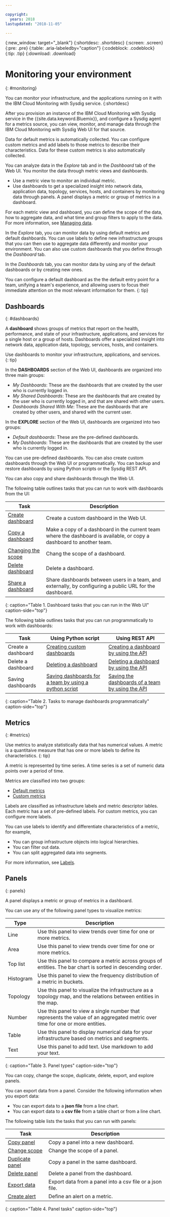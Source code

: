 ```yaml
---

copyright:
  years: 2018
lastupdated: "2018-11-05"

---
```


{:new_window: target="_blank"}
{:shortdesc: .shortdesc}
{:screen: .screen}
{:pre: .pre}
{:table: .aria-labeledby="caption"}
{:codeblock: .codeblock}
{:tip: .tip}
{:download: .download}

# Monitoring your environment
{: #monitoring}

You can monitor your infrastructure, and the applications running on it with the IBM Cloud Monitoring with Sysdig service. 
{:shortdesc}

After you provision an instance of the IBM Cloud Monitoring with Sysdig service in the {{site.data.keyword.Bluemix}}, and configure a Sysdig agent for a metrics source, you can view, monitor, and manage data through the IBM Cloud Monitoring with Sysdig Web UI for that source.

Data for default metrics is automatically collected. You can configure custom metrics and add labels to those metrics to describe their characteristics. Data for these custom metrics is also automatically collected.

You can analyze data in the *Explore* tab and in the *Dashboard* tab of the Web UI. You monitor the data through metric views and dashboards. 

* Use a metric view to monitor an individual metric.
* Use dashboards to get a specialized insight into network data, application data, topology, services, hosts, and containers by monitoring data through panels. A panel displays a metric or group of metrics in a dashboard.

For each metric view and dashboard, you can define the scope of the data, how to aggregate data, and what time and group filters to apply to the data. For more information, see [Managing data](https://console.test.cloud.ibm.com/docs/services/Monitoring-with-Sysdig/manage.html#manage).

In the *Explore* tab, you can monitor data by using default metrics and default dashboards. You can use labels to define new infrastructure groups that you can then use to aggregate data differently and monitor your environment. You can also use custom dashboards that you define through the *Dashboard* tab.

In the *Dashboards* tab, you can monitor data by using any of the default dashboards or by creating new ones.

You can configure a default dashboard as the the default entry point for a team, unifying a team's experience, and allowing users to focus their immediate attention on the most relevant information for them. 
{: tip}


## Dashboards
{: #dashboards}

A **dashboard** shows groups of metrics that report on the health, performance, and state of your infrastructure, applications, and services for a single host or a group of hosts. Dashboards offer a specialized insight into network data, application data, topology, services, hosts, and containers.

Use dashboards to monitor your infrastructure, applications, and services. 
{: tip}

In the **DASHBOARDS** section of the Web UI, dashboards are organized into three main groups:

* *My Dashboards*: These are the dashboards that are created by the user who is currently logged in.
* *My Shared Dashboards*: These are the dashboards that are created by the user who is currently logged in, and that are shared with other users.
* *Dashboards Shared With Me*: These are the dashboards that are created by other users, and shared with the current user.

In the **EXPLORE** section of the Web UI, dashboards are organized into two groups:
* *Default dashboards*: These are the pre-defined dashboards.
* *My Dashboards*: These are the dashboards that are created by the user who is currently logged in.

You can use pre-defined dashboards. You can also create custom dashboards through the Web UI or programmatically. You can backup and restore dashboards by using Python scripts or the Sysdig REST API.

You can also copy and share dashboards through the Web UI. 

The following table outlines tasks that you can run to work with dashboards from the UI:

| Task | Description |
|------|-------------|
| [Create dashboard](/docs/services/Monitoring-with-Sysdig/dashboards.html#create) | Create a custom dashboard in the Web UI. |
| [Copy a dashboard](/docs/services/Monitoring-with-Sysdig/dashboards.html#copy) | Make a copy of a dashboard in the current team where the dashboard is available, or copy a dashboard to another team. |
| [Changing the scope](/docs/services/Monitoring-with-Sysdig/dashboards.html#scope) | Chang the scope of a dashboard.       |
| [Delete dashboard](/docs/services/Monitoring-with-Sysdig/dashboards.html#delete) |  Delete a dashboard. |
| [Share a dashboard]() | Share dashboards between users in a team, and externally, by configuring a public URL for the dashboard. |
{: caption="Table 1. Dashboard tasks that you can run in the Web UI" caption-side="top"} 

The following table outlines tasks that you can run programmatically to work with dashboards:

| Task                    |	Using Python script             | Using REST API                |
|-------------------------|---------------------------------|-------------------------------|
| Create a dashboard      | [Creating custom dashboards](/docs/services/Monitoring-with-Sysdig/sysdig_python_lib.html#create_python) | [Creating a dashboard by using the API](/docs/services/Monitoring-with-Sysdig/Monitoring-with-Sysdig#create_api) |
| Delete a dashboard      | [Deleting a dashboard](/docs/services/Monitoring-with-Sysdig/sysdig_python_lib.html#delete_python) | [Deleting a dashboard by using the API](/docs/services/Monitoring-with-Sysdig/Monitoring-with-Sysdig#delete_api) |
| Saving dashboards       | [Saving dashboards for a team by using a python script](/docs/services/Monitoring-with-Sysdig/sysdig_python_lib.html#save_python) | [Saving the dashboards of a team by using the API](/docs/services/Monitoring-with-Sysdig/sysdig_python_lib.html#save_api) |
{: caption="Table 2. Tasks to manage dashboards programmatically" caption-side="top"} 



## Metrics
{: #metrics}

Use metrics to analyze statistically data that has numerical values. A metric is a quantitaive measure that has one or more labels to define its characteristics.
{: tip}

A metric is represented by time series. A time series is a set of numeric data points over a period of time. 

Metrics are classified into two groups: 

* [Default metrics](/docs/services/Monitoring-with-Sysdig/metrics.html#default) 
* [Custom metrics](/docs/services/Monitoring-with-Sysdig/metrics.html#custom)

Labels are classified as infrastructure labels and metric descriptor lables. Each metric has a set of pre-defined labels. For custom metrics, you can configure more labels. 

You can use labels to identify and differentiate characteristics of a metric, for example,
* You can group infrastructure objects into logical hierarchies. 
* You can filter out data. 
* You can split aggregated data into segments. 

For more information, see [Labels](/docs/services/Monitoring-with-Sysdig/metrics.html#labels).

## Panels
{: panels}

A panel displays a metric or group of metrics in a dashboard. 

You can use any of the following panel types to visualize metrics:

| Type | Description |
|------|-------------|
| Line | Use this panel to view trends over time for one or more metrics.  |
| Area | Use this panel to view trends over time for one or more metrics.  |
| Top list | Use this panel to compare a metric across groups of entities. The bar chart is sorted in descending order.  |
| Histogram | Use this panel to view the frequency distribution of a metric in buckets.  |
| Topology | Use this panel to visualize the infrastructure as a topology map, and the relations between entities in the map.  |
| Number | Use this panel to view a single number that represents the value of an aggregated metric over time for one or more entities.  |
| Table | Use this panel to display numerical data for your infrastructure based on metrics and segments.  |
| Text | Use this panel to add text. Use markdown to add your text.  |
{: caption="Table 3. Panel types" caption-side="top"} 

You can copy, change the scope, duplicate, delete, export, and explore panels.

You can export data from a panel. Consider the following information when you export data:

* You can export data to a **json file** from a line chart.
* You can export data to a **csv file** from a table chart or from a line chart.


The following table lists the tasks that you can run with panels:

| Task | Description |
|------|-------------|
| [Copy panel](/docs/services/Monitoring-with-Sysdig/panel.html#copy) | Copy a panel into a new dashboard.  |
| [Change scope](/docs/services/Monitoring-with-Sysdig/panel.html#change) | Change the scope of a panel. |
| [Duplicate panel](/docs/services/Monitoring-with-Sysdig/panel.html#duplicate) | Copy a panel in the same dashboard.  |
| [Delete panel](/docs/services/Monitoring-with-Sysdig/panel.html#delete) | Delete a panel from the dashboard.  |
| [Export data](/docs/services/Monitoring-with-Sysdig/panel.html#export) | Export data from a panel into a csv file or a json file.  |
| [Create alert](/docs/services/Monitoring-with-Sysdig/panel.html#alert) | Define an alert on a metric. |
{: caption="Table 4. Panel tasks" caption-side="top"} 



